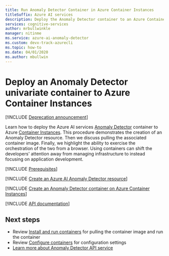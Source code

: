 ```yaml
---
title: Run Anomaly Detector Container in Azure Container Instances
titleSuffix: Azure AI services
description: Deploy the Anomaly Detector container to an Azure Container Instance, and test it in a web browser.
services: cognitive-services
author: mrbullwinkle
manager: nitinme
ms.service: azure-ai-anomaly-detector
ms.custom: devx-track-azurecli
ms.topic: how-to
ms.date: 04/01/2020
ms.author: mbullwin
---
```


# Deploy an Anomaly Detector univariate container to Azure Container Instances

[!INCLUDE [Deprecation announcement](../includes/deprecation.md)]

Learn how to deploy the Azure AI services [Anomaly Detector](../anomaly-detector-container-howto.md) container to Azure [Container Instances](../../../container-instances/index.yml). This procedure demonstrates the creation of an Anomaly Detector resource. Then we discuss pulling the associated container image. Finally, we highlight the ability to exercise the orchestration of the two from a browser. Using containers can shift the developers' attention away from managing infrastructure to instead focusing on application development.

[!INCLUDE [Prerequisites](../../containers/includes/container-preview-prerequisites.md)]

[!INCLUDE [Create an Azure AI Anomaly Detector resource](../includes/create-anomaly-detector-resource.md)]

[!INCLUDE [Create an Anomaly Detector container on Azure Container Instances](../../containers/includes/create-container-instances-resource-from-azure-cli.md)]

[!INCLUDE [API documentation](../../../../includes/cognitive-services-containers-api-documentation.md)]

## Next steps

* Review [Install and run containers](../anomaly-detector-container-configuration.md) for pulling the container image and run the container
* Review [Configure containers](../anomaly-detector-container-configuration.md) for configuration settings
* [Learn more about Anomaly Detector API service](https://go.microsoft.com/fwlink/?linkid=2080698&clcid=0x409)
